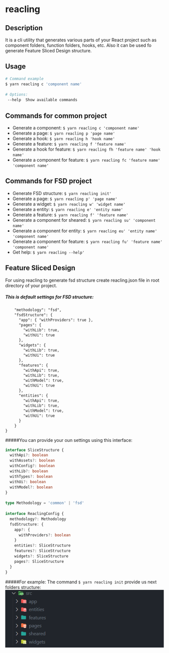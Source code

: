 # reacling

## Description

It is a cli utility that generates various parts of your React project such as component folders, function folders, hooks, etc. Also it can be used fo generate Feature Sliced Design structure.

## Usage

```bash
# Command example
$ yarn reacling c 'component name'

# Options:
 --help  Show available commands
```

## Commands for common project

- Generate a component: `$ yarn reacling c 'component name' `
- Generate a page: `$ yarn reacling p 'page name' `
- Generate a hook: `$ yarn reacling h 'hook name' `
- Generate a feature: `$ yarn reacling f 'feature name' `
- Generate a hook for feature: `$ yarn reacling fh 'feature name' 'hook name' `
- Generate a component for feature: `$ yarn reacling fc 'feature name' 'component name' `

## Commands for FSD project

- Generate FSD structure: `$ yarn reacling init'`
- Generate a page: `$ yarn reacling p' 'page name'`
- Generate a widget: `$ yarn reacling w' 'widget name'`
- Generate a entity: `$ yarn reacling e' 'entity name'`
- Generate a feature: `$ yarn reacling f' 'feature name'`
- Generate a component for sheared: `$ yarn reacling su' 'component name'`
- Generate a component for entity: `$ yarn reacling eu' 'entity name' 'component name'`
- Generate a component for feature: `$ yarn reacling fu' 'feature name' 'component name'`
- Get help: `$ yarn reacling --help'`

## Feature Sliced Design

For using reacling to generate fsd structure create reacling.json file in root directory of your project.

##### This is default settings for FSD structure:

```json{
    "methodology": "fsd",
    "fsdStructure": {
      "app": { "withProviders": true },
      "pages": {
        "withLib": true,
        "withUi": true
      },
      "widgets": {
        "withLib": true,
        "withUi": true
      },
      "features": {
        "withApi": true,
        "withLib": true,
        "withModel": true,
        "withUi": true
      },
      "entities": {
        "withApi": true,
        "withLib": true,
        "withModel": true,
        "withUi": true
      }
    }
}
```

#####You can provide your oun settings using this interface:

```typescript
interface SliceStructure {
  withApi?: boolean
  withAssets?: boolean
  withConfig?: boolean
  withLib?: boolean
  withTypes?: boolean
  withUi?: boolean
  withModel?: boolean
}

type Methodology = 'common' | 'fsd'

interface ReaclingConfig {
  methodology?: Methodology
  fsdStructure: {
    app?: {
      withProviders?: boolean
    }
    entities?: SliceStructure
    features?: SliceStructure
    widgets?: SliceStructure
    pages?: SliceStructure
  }
}
```
#####For example:
The command `$ yarn reacling init` provide us next folders structure:
![alt text](./assets/structure.png 'Title')
